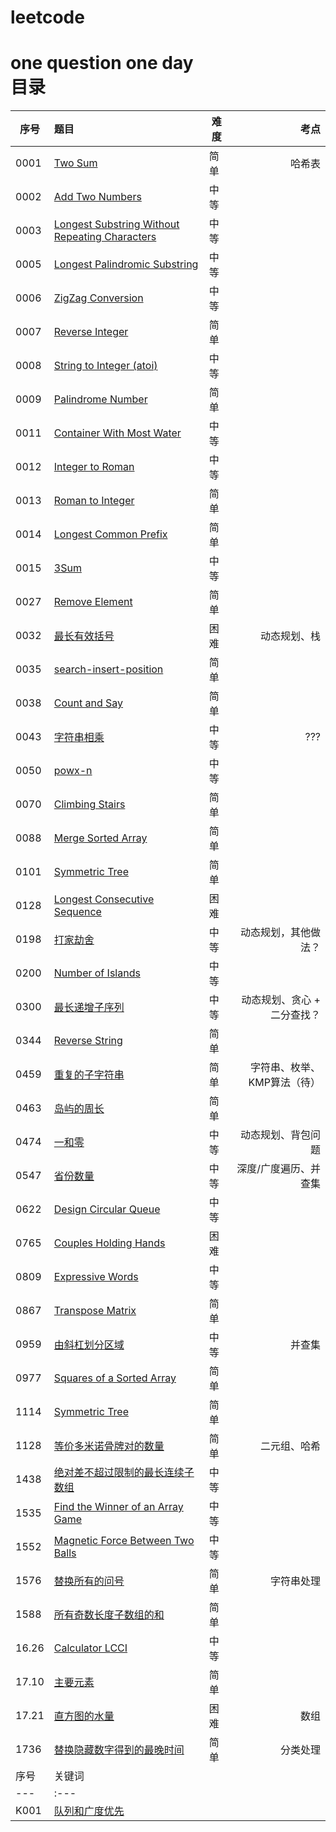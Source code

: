 # leetcode
one question one day <br>
目录
====
序号|题目|难度|考点
---|:---|---|---:
0001|[Two Sum](https://github.com/hey-monster/leetcode/issues/38)|简单|哈希表
0002|[Add Two Numbers](https://github.com/hey-monster/leetcode/blob/master/code/0002.Add%20Two%20Numbers.cpp)|中等
0003|[Longest Substring Without Repeating Characters](https://github.com/hey-monster/leetcode/issues/3)|中等
0005|[Longest Palindromic Substring](https://github.com/hey-monster/leetcode/issues/8)|中等
0006|[ZigZag Conversion](https://github.com/hey-monster/leetcode/issues/9)|中等
0007|[Reverse Integer](https://github.com/hey-monster/leetcode/issues/5)|简单
0008|[String to Integer (atoi)](https://github.com/hey-monster/leetcode/issues/7)|中等
0009|[Palindrome Number](https://github.com/hey-monster/leetcode/issues/6)|简单
0011|[Container With Most Water](https://github.com/hey-monster/leetcode/issues/12)|中等
0012|[Integer to Roman](https://github.com/hey-monster/leetcode/issues/14)|中等
0013|[Roman to Integer](https://github.com/hey-monster/leetcode/issues/11)|简单
0014|[Longest Common Prefix](https://github.com/hey-monster/leetcode/issues/18)|简单
0015|[3Sum](https://github.com/hey-monster/leetcode/issues/19)|中等
0027|[Remove Element](https://github.com/hey-monster/leetcode/issues/13)|简单
0032|[最长有效括号](https://github.com/hey-monster/leetcode/issues/43)|困难|动态规划、栈
0035|[search-insert-position](https://github.com/hey-monster/leetcode/issues/21)|简单
0038|[Count and Say](https://github.com/hey-monster/leetcode/issues/20)|简单
0043|[字符串相乘](https://github.com/hey-monster/leetcode/issues/46)|中等|???
0050|[powx-n](https://github.com/hey-monster/leetcode/issues/22)|中等
0070|[Climbing Stairs](https://github.com/hey-monster/leetcode/issues/25)|简单
0088|[Merge Sorted Array](https://github.com/hey-monster/leetcode/issues/24)|简单
0101|[Symmetric Tree](https://github.com/hey-monster/leetcode/issues/10)|简单
0128|[Longest Consecutive Sequence]()|困难
0198|[打家劫舍](https://github.com/hey-monster/leetcode/issues/47)|中等|动态规划，其他做法？
0200|[Number of Islands](https://github.com/hey-monster/leetcode/issues/17)|中等
0300|[最长递增子序列](https://github.com/hey-monster/leetcode/issues/49)|中等|动态规划、贪心 + 二分查找？
0344|[Reverse String](https://github.com/hey-monster/leetcode/issues/26)|简单
0459|[重复的子字符串](https://github.com/hey-monster/leetcode/issues/44)|简单|字符串、枚举、KMP算法（待）
0463|[岛屿的周长](https://github.com/hey-monster/leetcode/issues/34)|简单
0474|[一和零](https://github.com/hey-monster/leetcode/issues/48)|中等|动态规划、背包问题
0547|[省份数量](https://github.com/hey-monster/leetcode/issues/40)|中等|深度/广度遍历、并查集
0622|[Design Circular Queue](https://github.com/hey-monster/leetcode/issues/15)|中等
0765|[Couples Holding Hands]()|困难
0809|[Expressive Words](https://github.com/hey-monster/leetcode/issues/32)|中等
0867|[Transpose Matrix](https://github.com/hey-monster/leetcode/issues/27)|简单
0959|[由斜杠划分区域](https://github.com/hey-monster/leetcode/issues/36)|中等|并查集
0977|[Squares of a Sorted Array](https://github.com/hey-monster/leetcode/issues/28)|简单
1114|[Symmetric Tree](https://github.com/hey-monster/leetcode/issues/23)|简单
1128|[等价多米诺骨牌对的数量](https://github.com/hey-monster/leetcode/issues/37)|简单|二元组、哈希
1438|[绝对差不超过限制的最长连续子数组](https://github.com/hey-monster/leetcode/issues/35)|中等
1535|[Find the Winner of an Array Game](https://github.com/hey-monster/leetcode/issues/31)|中等
1552|[Magnetic Force Between Two Balls](https://github.com/hey-monster/leetcode/issues/30)|中等
1576|[替换所有的问号](https://github.com/hey-monster/leetcode/issues/42)|简单|字符串处理
1588|[所有奇数长度子数组的和](https://github.com/hey-monster/leetcode/issues/45)|简单
16.26|[Calculator LCCI](https://github.com/hey-monster/leetcode/issues/29)|中等
17.10|[主要元素](https://github.com/hey-monster/leetcode/issues/33)|简单
17.21|[直方图的水量](https://github.com/hey-monster/leetcode/issues/41)|困难|数组
1736|[替换隐藏数字得到的最晚时间](https://github.com/hey-monster/leetcode/issues/39)|简单|分类处理
序号|关键词
---|:---
K001|[队列和广度优先](https://github.com/hey-monster/leetcode/issues/16)
